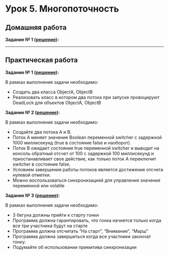 
# Урок 5. Многопоточность

## Домашняя работа 
**Задание № 1 ([решение]()):**   


---

## Практическая работа 

**Задание № 1 ([решение]()):**

В рамках выполнения задачи необходимо:
- Создать два класса ObjectA, ObjectB
- Реализовать класс в котором два потока при запуске провоцируют DeadLock для объектов ObjectA, ObjectB


**Задание № 2 ([решение]()):**

В рамках выполнения задачи необходимо:
- Создайте два потока A и B.
- Поток A меняет значение Boolean переменной switcher с задержкой 1000 миллисекунд (true в состояние false и наоборот).
- Поток B ожидает состояния true переменной switcher и выводит на консоль обратный отсчет от 100 с задержкой 100 миллисекунд и приостанавливает свое действие, как только поток A переключит switcher в состояние false.
- Условием завершения работы потоков является достижение отсчета нулевой отметки.
- Можно воспользоваться синхронизацией для управления значения переменной или volatile


**Задание № 3 ([решение]()):**

В рамках выполнения задачи необходимо:
- 3 бегуна должны прийти к старту гонки
- Программа должна гарантировать, что гонка начнется только когда все три участника будут на старте
- Программа должна отсчитать “На старт”, “Внимание”, “Марш”
- Программа должна завершиться когда все участники закончат гонку.
- Подумайте об использовании примитива синхронизации


